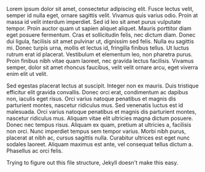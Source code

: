 Lorem ipsum dolor sit amet, consectetur adipiscing elit. Fusce lectus velit, semper id nulla eget, ornare sagittis velit. Vivamus quis varius odio. Proin at massa id velit interdum imperdiet. Sed id leo sit amet purus vulputate tempor. Proin auctor quam ut sapien aliquet aliquet. Mauris porttitor diam eget posuere fermentum. Cras et sollicitudin felis, nec dictum diam. Donec dui ligula, facilisis sit amet pulvinar ut, dignissim sed felis. Nulla eu sagittis mi. Donec turpis urna, mollis et lectus id, fringilla finibus tellus. Ut luctus rutrum erat id placerat. Vestibulum et elementum leo, non pharetra purus. Proin finibus nibh vitae quam laoreet, nec gravida lectus facilisis. Vivamus semper, dolor sit amet rhoncus faucibus, velit velit ornare arcu, eget viverra enim elit ut velit.

Sed egestas placerat lectus at suscipit. Integer non ex mauris. Duis tristique efficitur elit gravida convallis. Donec orci erat, condimentum ac dapibus non, iaculis eget risus. Orci varius natoque penatibus et magnis dis parturient montes, nascetur ridiculus mus. Sed venenatis luctus est id malesuada. Orci varius natoque penatibus et magnis dis parturient montes, nascetur ridiculus mus. Aliquam vitae elit ultricies magna dictum posuere. Donec nec tempus risus. Aliquam ex quam, pretium at ultricies a, facilisis non orci. Nunc imperdiet tempus sem tempor varius. Morbi nibh purus, placerat at nibh ac, cursus sagittis nulla. Curabitur ultrices est eget nunc sodales laoreet. Aliquam maximus est ante, vel consequat tellus dictum a. Phasellus ac orci felis.

Trying to figure out this file structure, Jekyll doesn't make this easy.